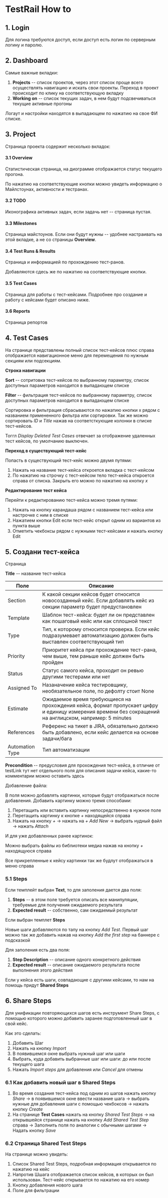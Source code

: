 # TestRail How to 


## 1. Login

Для логина требуются доступ, если доступ есть логин по серверным логину и паролю.

## 2. Dashboard

Самые важные вкладки:

1. **Projects** -- список проектов, через этот список проще всего осуществлять навигацию и искать свои проекты. Переход в проект происходит по клику на соответствующую вкладку
2. **Working on** -- список текущих задач, в нем будут подсвечиваться текущие активные прогоны

Логаут и настройки находятся в выпадающем по нажатию на свое ФИ списке.

## 3. Project

Страница проекта содержит несколько вкладок:



#### 3.1 Overview

Статистическая страница, на диограмме отображается статус текущего прогона.

По нажатию на соответствующие кнопки можно увидеть информацию о Майлстоунах, активности и тестранах.

#### 3.2 TODO

Иконографика активных задач, если задачь нет -- страница пустая.

#### 3.3 Milestones

Страница майстоунов. Если они будут нужны -- удобнее настраивать на этой вкладке, а не со страницы **Overview**.

#### 3.4 Test Runs & Results

Страница и информацией по прохождению тест-ранов.

Добавляются сдесь же по нажатию на соответствующие кнопки. 

#### 3.5 Test Cases 

Страница для работы с тест-кейсами. Подробнее про создание и работу с кейсами будет описано ниже.

#### 3.6 Reports

Страница репортов

## 4. Test Cases

На странице представлены полный список тест-кейсов плюс справа отображается навигационное меню для перемещения по нужным секциям или подсекциям.

**Строка навигации**

**Sort** -- сотритовка тест-кейсов по выбранному параметру, список доступных параметров находится в выпадающем списке

**Filter** -- фильтрация тест-кейсов по выбранному параметру, список доступных параметров находится в выпадающем списке

Сортировка и фильтрация сбрасываются по нажатию кнопки х рядом с названием примененного фильтра или сортировки. Так же можно сортировать *ID* и *Title* нажав на соответсткующие колонки в списке тест-кейсов.

Тоггл *Display Deleted Test Cases* отвечает за отображение удаленных тест кейсов, по умолчанию выключен.

**Переход в существующий тест-кейс**

Попасть в существующий тест-кейс можно двумя путями:

1. Нажать на название тест-кейса откроется вкладка с тест-кейсом
2. По нажатию на строчку с тест-кейсом тело тест-кейса откроется справа от списка. Закрыть его можно по нажатию на кнопку *х*

**Редактирование тест кейса**

Перейти к редактированию тест-кейса можно тремя путями:

1. Нажать на кнопку карандаша рядом с названием тест-кейса или настрочке с ним в списке
2. Нажатием кнопки Edit если тест-кейс открыт одним из вариантов из пункта выше
3. Отметить чекбоксы рядом с нужными тест-кейсами и нажать кнопку Edit

## 5. Создани тест-кейса

Страница

**Title** -- название тест-кейса

| **Поле** | **Описание** |
| --- | --- | 
| Section | К какой секции кейсов будет относится новосозданный кейс. Если добавлять кейс из секции параметр будет предустановлен |
| Template | Шаблон тест-кейса: будет ли он представлен как пошаговый кейс или как сплошной текст|
| Type | Тип, к которому относится проверка. Если кейс подразумевает автоматизацию должен быть выставлен соответствующий тип|
| Priority | Приоритет кейса при прохождение тест-рана, чем выше, тем раньше кейс должен быть пройден|
| Status | Статус самого кейса, проходит он ревью другими тестерами или нет|
| Assigned To | Назаначение кейса тестировщику, необязательное поле, по дефолту стоит None|
| Estimate | Ожидаемое время требующиеся на прохождения кейса, формат пропускает цифру и единицу измерения времени без сокращений на англицском, например: 5 minutes |
| References | Референс на тикет в JIRA, обязательно должно быть добавлено, если кейс делается на основе задачи/бага |
| Automation Type| Тип автоматизации |

**Precondition** -- предусловия для прохождения тест-кейса, в отличие от testLink тут нет отдельного поля для описания задачи кейса, какие-то комментарии можно оставить здесь

Добавление файла:

В поля можно добавлять картинки, которые будут отображаться после добавления. Добавить картинку можно тремя способами:

1. Перетащить или вставить картинку непосредственно в нужное поле
2. Перетащить картинку к кнопке *+* находящейся справа
3. Нажать на кнопку *+* -> нажать на *+ Add New* -> выбрать нудный файл -> нажать *Attach*

И для уже добавленных ранее картинок:

Можно выбрать файлы из библиотеки медиа нажав на кнопку *+* находящуюся справа

Все прикрепленные к кейсу картинки так же будлут отображаться в меню справа

### 5.1 Steps

Если темплейт выбран **Text**, то для заполения дается два поля: 

1. **Steps** -- в этом поле требуется описать все манипуляции, требуемые для получения ожидаемого результата
2. **Expected result** -- собственно, сам ожидаемый результат

Если выбран темплет **Steps**

Новые шаги добавляются по тапу на кнопку *Add Test*. Первый шаг можно так же добавить нажав на кнопку *Add the first step* на баннере с подсказкой

Для заполения есть два поля:

1. **Step Description** -- описание одного конкретного действия
2. **Expected result** -- описание ожидаемого результата после выполнения этого действия

Если у кейса есть шаги, совпадающие с другими кейсами, то нам на помощь придут **Shared Steps**

## 6. Share Steps

Для унификации повторяющихся шагов есть инструмент Share Steps, с помощью которого можно добавить заранее подготовленный шаг в свой кейс.

Как это сделать:

1. Добавить Шаг
2. Нажать на кнопку *Import* 
3. В появившемся окне выбрать нужный шаг или шаги
4. Выбрать, куда добавить выбранные шаг или шаги: до или после текущего шага
5. Нажать *Import steps* для добавления или *Cancel* для отмены

### 6.1 Как добавить новый шаг в Shared Steps

1. Во время создания тест-кейса под одним из шагов нажать кнопку *Share* -> в появившемся окне ввести название шага -> выбрать нужные для добавления шаги с помощью чекбоксов -> нажать кнопку *Create*
2. На странице **Test Cases**  нажать на кнопку *Shared Test Steps* -> на открывшейся странице нажать на кнопку *Add Shared Test Step* справа -> Заполнить поля по аналогии с обычными шагами -> Надать кнопку *Save*

### 6.2 Страница Shared Test Steps

На странице можно увидеть: 
1. Список Shared Test Steps, подробная информация открывается по нажатию на кейс
2. Напротив Шшага отображается список кейсов, в которых он был использован. Тест-кейс открывается по нажатию на его номер
3. Кнопку добавления нового шага
4. Поле для фильтрации


